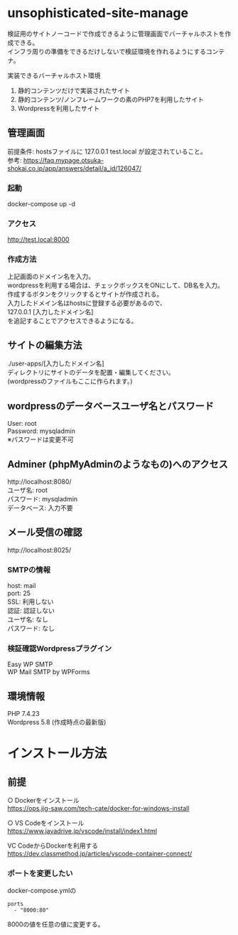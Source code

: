 # unsophisticated-site-manage

検証用のサイトノーコードで作成できるように管理画面でバーチャルホストを作成できる。  
インフラ周りの準備をできるだけしないで検証環境を作れるようにするコンテナ。  
  
実装できるバーチャルホスト環境  
1. 静的コンテンツだけで実装されたサイト
2. 静的コンテンツ/ノンフレームワークの素のPHP7を利用したサイト
3. Wordpressを利用したサイト

## 管理画面

前提条件: hostsファイルに 127.0.0.1 test.local が設定されていること。  
参考: https://faq.mypage.otsuka-shokai.co.jp/app/answers/detail/a_id/126047/  

### 起動

docker-compose up -d  

### アクセス

http://test.local:8000  

### 作成方法

上記画面のドメイン名を入力。  
wordpressを利用する場合は、チェックボックスをONにして、DB名を入力。  
作成するボタンをクリックするとサイトが作成される。  
入力したドメイン名はhostsに登録する必要があるので、  
127.0.0.1 [入力したドメイン名]  
を追記することでアクセスできるようになる。  
  
## サイトの編集方法

./user-apps/[入力したドメイン名]  
ディレクトリにサイトのデータを配置・編集してください。  
(wordpressのファイルもここに作られます。)  

## wordpressのデータベースユーザ名とパスワード

User: root  
Password: mysqladmin  
※パスワードは変更不可  

## Adminer (phpMyAdminのようなもの)へのアクセス

http://localhost:8080/  
ユーザ名: root  
パスワード: mysqladmin  
データベース: 入力不要  

## メール受信の確認

http://localhost:8025/  

### SMTPの情報

host: mail  
port: 25  
SSL: 利用しない  
認証: 認証しない  
ユーザ名: なし  
パスワード: なし  

### 検証確認Wordpressプラグイン

Easy WP SMTP  
WP Mail SMTP by WPForms  

## 環境情報

PHP 7.4.23  
Wordpress 5.8 (作成時点の最新版)  


# インストール方法

## 前提

○ Dockerをインストール  
  https://ops.jig-saw.com/tech-cate/docker-for-windows-install  
  
○ VS Codeをインストール  
  https://www.javadrive.jp/vscode/install/index1.html  
    
  VC CodeからDockerを利用する  
  https://dev.classmethod.jp/articles/vscode-container-connect/  
  
  
### ポートを変更したい

docker-compose.ymlの  
  
```
ports
  - "8000:80"
```
  
8000の値を任意の値に変更する。  